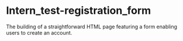 # Intern_test-registration_form
The building of a straightforward HTML page featuring a form enabling users to create an account.
